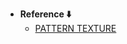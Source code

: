 - **Reference ⬇️**
  - [PATTERN TEXTURE](https://www.vecteezy.com/vector-art/2883081-seamless-pattern-zodiac-sign-of-the-beautiful-bright-stars-on-c)
